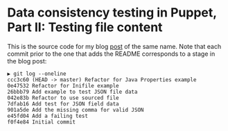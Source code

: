 # Data consistency testing in Puppet, Part II: Testing file content

This is the source code for my blog [post](https://alexharv074.github.io/2019/04/13/data-consistency-testing-in-puppet-part-ii-testing-file-content.html) of the same name. Note that each commit prior to the one that adds the README corresponds to a stage in the blog post:

```text
▶ git log --oneline
ccc3c60 (HEAD -> master) Refactor for Java Properties example
0e47532 Refactor for Inifile example
26bbb79 Add example to test JSON file data
042e83b Refactor to use sourced file
7dfab16 Add test for JSON field data
901a5de Add the missing comma for valid JSON
e45fd04 Add a failing test
f0f4e84 Initial commit
```
